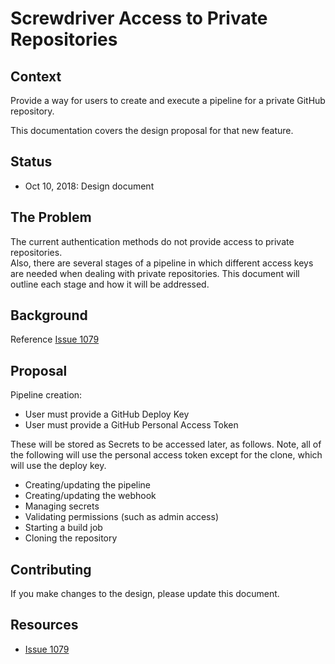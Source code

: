 # Screwdriver Access to Private Repositories

## Context
Provide a way for users to create and execute a pipeline for a private GitHub repository.

This documentation covers the design proposal for that new feature.

## Status

- Oct 10, 2018: Design document

## The Problem

The current authentication methods do not provide access to private repositories.  
Also, there are several stages of a pipeline in which different access keys are needed 
when dealing with private repositories.
This document will outline each stage and how it will be addressed.

## Background

Reference [Issue 1079][issue1079]

## Proposal

Pipeline creation:
- User must provide a GitHub Deploy Key
- User must provide a GitHub Personal Access Token

These will be stored as Secrets to be accessed later, as follows.
Note, all of the following will use the personal access token except for the clone, 
which will use the deploy key.
- Creating/updating the pipeline
- Creating/updating the webhook
- Managing secrets
- Validating permissions (such as admin access)
- Starting a build job
- Cloning the repository

## Contributing

If you make changes to the design, please update this document.

## Resources

- [Issue 1079][issue1079]

[issue1079]: https://github.com/screwdriver-cd/screwdriver/issues/1079
